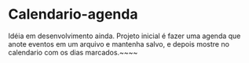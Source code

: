 # Calendario-agenda

Idéia em desenvolvimento ainda.
Projeto inicial é fazer uma agenda que anote eventos em um arquivo e mantenha salvo, e depois mostre no calendario com os dias marcados.~~~~
